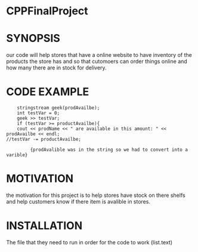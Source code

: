 # CPPFinalProject




# SYNOPSIS

our code will help stores that have a online website to have inventory of the products the store has and so that 
cutomoers can order things online and how many there are in stock for delivery.


# CODE EXAMPLE	

        stringstream geek(prodAvailbe);
		int testVar = 0;
		geek >> testVar;
		if (testVar >= productAvailbe){
		cout << prodName << " are available in this amount: " << prodAvailbe << endl;
	//testVar -= productAvailbe;
							
             {prodAvalible was in the string so we had to convert into a varible}
						


# MOTIVATION
the motivation for this project is to help stores have stock on there shelfs and help customers 
know if there item is avalible in stores.


# INSTALLATION
The file that they need to run in order for the code to work (list.text)



